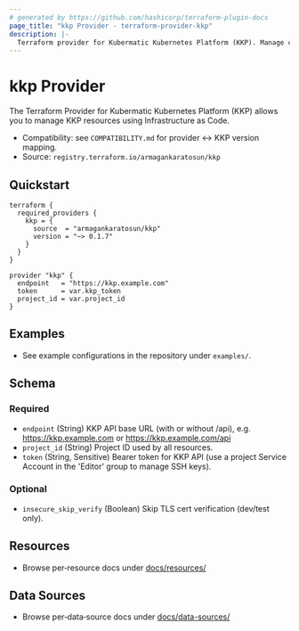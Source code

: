 ```yaml
---
# generated by https://github.com/hashicorp/terraform-plugin-docs
page_title: "kkp Provider - terraform-provider-kkp"
description: |-
  Terraform provider for Kubermatic Kubernetes Platform (KKP). Manage clusters, machine deployments, SSH keys, addons, and applications.
---
```


# kkp Provider

The Terraform Provider for Kubermatic Kubernetes Platform (KKP) allows you to manage KKP resources using Infrastructure as Code.

- Compatibility: see `COMPATIBILITY.md` for provider ↔ KKP version mapping.
- Source: `registry.terraform.io/armagankaratosun/kkp`

## Quickstart

```hcl
terraform {
  required_providers {
    kkp = {
      source  = "armagankaratosun/kkp"
      version = "~> 0.1.7"
    }
  }
}

provider "kkp" {
  endpoint   = "https://kkp.example.com"
  token      = var.kkp_token
  project_id = var.project_id
}
```

## Examples

- See example configurations in the repository under `examples/`.

<!-- schema generated by tfplugindocs -->
## Schema

### Required

- `endpoint` (String) KKP API base URL (with or without /api), e.g. https://kkp.example.com or https://kkp.example.com/api
- `project_id` (String) Project ID used by all resources.
- `token` (String, Sensitive) Bearer token for KKP API (use a project Service Account in the 'Editor' group to manage SSH keys).

### Optional

- `insecure_skip_verify` (Boolean) Skip TLS cert verification (dev/test only).



## Resources

- Browse per‑resource docs under [docs/resources/](docs/resources/)

## Data Sources

- Browse per‑data‑source docs under [docs/data-sources/](docs/data-sources/)
